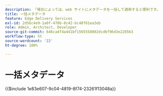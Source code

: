 ```yaml
---
description: 「場合によっては、web サイトにメタデータを一括して適用すると便利です。一般的なユースケースを次に示します。」
title: 一括メタデータ
feature: Edge Delivery Services
exl-id: 2d56c4e9-1a0f-470b-8c42-bc48f61ea3eb
role: Admin, Architect, Developer
source-git-commit: 646ca4f4a441bf1565558002dcd6f96d3e228563
workflow-type: ht
source-wordcount: '22'
ht-degree: 100%

---
```


# 一括メタデータ

{{$include 1e83e607-9c04-4819-8f74-23261f13048a}}

